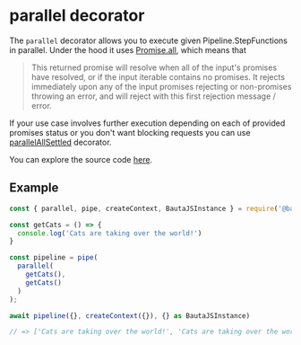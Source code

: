 # parallel decorator

The `parallel` decorator allows you to execute given Pipeline.StepFunctions in parallel. Under the hood it uses [Promise.all](https://developer.mozilla.org/en-US/docs/Web/JavaScript/Reference/Global_Objects/Promise/all), which means that

> This returned promise will resolve when all of the input's promises have resolved, or if the input iterable contains no promises.
> It rejects immediately upon any of the input promises rejecting or non-promises throwing an error,
> and will reject with this first rejection message / error.

If your use case involves further execution depending on each of provided promises status or you don't want blocking requests you can use [parallelAllSettled](./parallelSettled.md) decorator.

You can explore the source code [here](https://github.axa.com/Digital/bauta-nodejs/blob/master/packages/bautajs-core/src/decorators/parallel.ts).

## Example

```javascript
const { parallel, pipe, createContext, BautaJSInstance } = require('@batuajs/core');

const getCats = () => {
  console.log('Cats are taking over the world!')
}

const pipeline = pipe(
  parallel(
    getCats(),
    getCats()
  )
);

await pipeline({}, createContext({}), {} as BautaJSInstance)

// => ['Cats are taking over the world!', 'Cats are taking over the world!']
```
